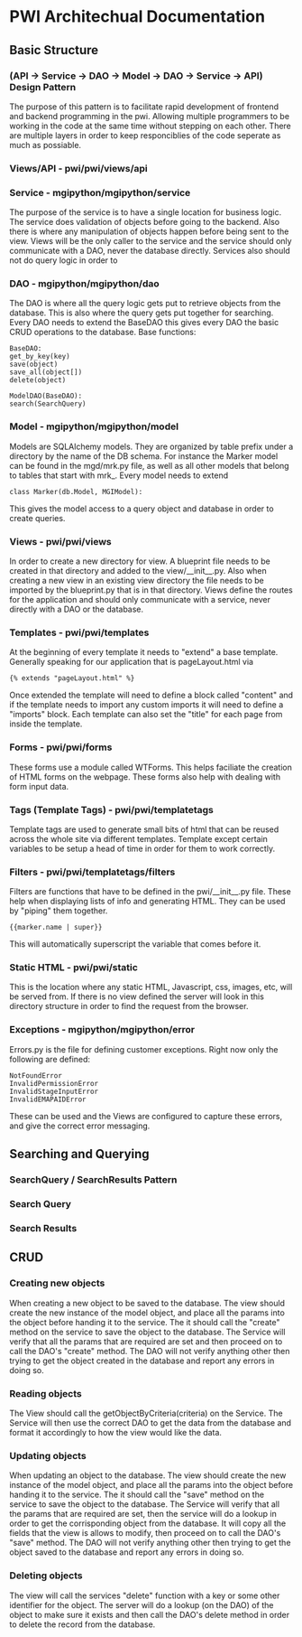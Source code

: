 # PWI Architechual Documentation

## Basic Structure

### (API -> Service -> DAO -> Model -> DAO -> Service -> API) Design Pattern
The purpose of this pattern is to facilitate rapid development of frontend and backend programming in the pwi. Allowing multiple programmers to be working in the code at the same time without stepping on each other. There are multiple layers in order to keep responciblies of the code seperate as much as possiable.

### Views/API - pwi/pwi/views/api


### Service - mgipython/mgipython/service
The purpose of the service is to have a single location for business logic. The service does validation of objects before going to the backend. Also there is where any manipulation of objects happen before being sent to the view. Views will be the only caller to the service and the service should only communicate with a DAO, never the database directly. Services also should not do query logic in order to 
### DAO - mgipython/mgipython/dao
The DAO is where all the query logic gets put to retrieve objects from the database. This is also where the query gets put together for searching. Every DAO needs to extend the BaseDAO this gives every DAO the basic CRUD operations to the database. Base functions:
	
	BaseDAO:
	get_by_key(key)
	save(object)
	save_all(object[])
	delete(object)
	
	ModelDAO(BaseDAO):
	search(SearchQuery)
	
### Model - mgipython/mgipython/model
Models are SQLAlchemy models. They are organized by table prefix under a directory by the name of the DB schema. For instance the Marker model can be found in the mgd/mrk.py file, as well as all other models that belong to tables that start with mrk_. Every model needs to extend

	class Marker(db.Model, MGIModel):
	
This gives the model access to a query object and database in order to create queries.


### Views - pwi/pwi/views
In order to create a new directory for view. A blueprint file needs to be created in that directory and added to the view/\_\_init\_\_.py. Also when creating a new view in an existing view directory the file needs to be imported by the blueprint.py that is in that directory. Views define the routes for the application and should only communicate with a service, never directly with a DAO or the database.

### Templates - pwi/pwi/templates
At the beginning of every template it needs to "extend" a base template. Generally speaking for our application that is pageLayout.html via

	{% extends "pageLayout.html" %}
	
Once extended the template will need to define a block called "content" and if the template needs to import any custom imports it will need to define a "imports" block. Each template can also set the "title" for each page from inside the template.
### Forms - pwi/pwi/forms
These forms use a module called WTForms. This helps faciliate the creation of HTML forms on the webpage. These forms also help with dealing with form input data.
### Tags (Template Tags) - pwi/pwi/templatetags
Template tags are used to generate small bits of html that can be reused across the whole site via different templates. Template except certain variables to be setup a head of time in order for them to work correctly.
### Filters - pwi/pwi/templatetags/filters
Filters are functions that have to be defined in the pwi/\_\_init__.py file. These help when displaying lists of info and generating HTML. They can be used by "piping" them together.

	{{marker.name | super}}
	
This will automatically superscript the variable that comes before it.
 
### Static HTML - pwi/pwi/static
This is the location where any static HTML, Javascript, css, images, etc, will be served from. If there is no view defined the server will look in this directory structure in order to find the request from the browser.

### Exceptions - mgipython/mgipython/error
Errors.py is the file for defining customer exceptions. Right now only the following are defined:

	NotFoundError
	InvalidPermissionError
	InvalidStageInputError
	InvalidEMAPAIDError
	
These can be used and the Views are configured to capture these errors, and give the correct error messaging.

## Searching and Querying

### SearchQuery / SearchResults Pattern

### Search Query

### Search Results

## CRUD

### Creating new objects
When creating a new object to be saved to the database. The view should create the new instance of the model object, and place all the params into the object before handing it to the service. The it should call the "create" method on the service to save the object to the database. The Service will verify that all the params that are required are set and then proceed on to call the DAO's "create" method. The DAO will not verify anything other then trying to get the object created in the database and report any errors in doing so.
### Reading objects
The View should call the getObjectByCriteria(criteria) on the Service. The Service will then use the correct DAO to get the data from the database and format it accordingly to how the view would like the data.
### Updating objects
When updating an object to the database. The view should create the new instance of the model object, and place all the params into the object before handing it to the service. The it should call the "save" method on the service to save the object to the database. The Service will verify that all the params that are required are set, then the service will do a lookup in order to get the corrisponding object from the database. It will copy all the fields that the view is allows to modify, then proceed on to call the DAO's "save" method. The DAO will not verify anything other then trying to get the object saved to the database and report any errors in doing so.
### Deleting objects
The view will call the services "delete" function with a key or some other identifier for the object. The server will do a lookup (on the DAO) of the object to make sure it exists and then call the DAO's delete method in order to delete the record from the database.
